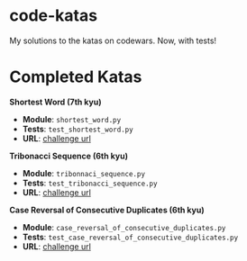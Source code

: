# code-katas
My solutions to the katas on codewars. Now, with tests!

# Completed Katas
**Shortest Word (7th kyu)**

- **Module**: `shortest_word.py`
- **Tests**: `test_shortest_word.py`
- **URL**: [challenge url](https://www.codewars.com/kata/shortest-word/train/python)

**Tribonacci Sequence (6th kyu)**

- **Module**: `tribonnaci_sequence.py`
- **Tests**: `test_tribonacci_sequence.py`
- **URL**: [challenge url](https://www.codewars.com/kata/tribonacci-sequence/train/python)

**Case Reversal of Consecutive Duplicates (6th kyu)**

- **Module**: `case_reversal_of_consecutive_duplicates.py`
- **Tests**: `test_case_reversal_of_consecutive_duplicates.py`
- **URL**: [challenge url](https://www.codewars.com/kata/case-reversal-of-consecutive-duplicates/train/python)
